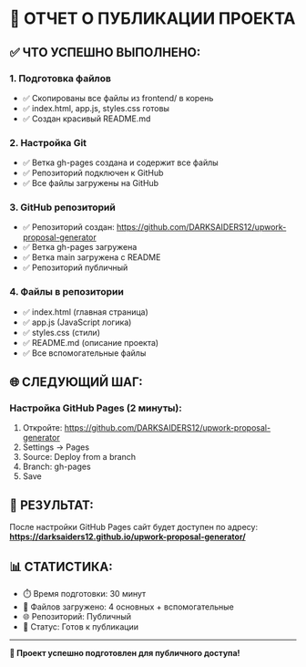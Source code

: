 # 🎉 ОТЧЕТ О ПУБЛИКАЦИИ ПРОЕКТА

## ✅ ЧТО УСПЕШНО ВЫПОЛНЕНО:

### 1. Подготовка файлов
- ✅ Скопированы все файлы из frontend/ в корень
- ✅ index.html, app.js, styles.css готовы
- ✅ Создан красивый README.md

### 2. Настройка Git
- ✅ Ветка gh-pages создана и содержит все файлы
- ✅ Репозиторий подключен к GitHub
- ✅ Все файлы загружены на GitHub

### 3. GitHub репозиторий
- ✅ Репозиторий создан: https://github.com/DARKSAIDERS12/upwork-proposal-generator
- ✅ Ветка gh-pages загружена
- ✅ Ветка main загружена с README
- ✅ Репозиторий публичный

### 4. Файлы в репозитории
- ✅ index.html (главная страница)
- ✅ app.js (JavaScript логика)
- ✅ styles.css (стили)
- ✅ README.md (описание проекта)
- ✅ Все вспомогательные файлы

## 🌐 СЛЕДУЮЩИЙ ШАГ:

### Настройка GitHub Pages (2 минуты):
1. Откройте: https://github.com/DARKSAIDERS12/upwork-proposal-generator
2. Settings → Pages
3. Source: Deploy from a branch
4. Branch: gh-pages
5. Save

## 🎯 РЕЗУЛЬТАТ:
После настройки GitHub Pages сайт будет доступен по адресу:
**https://darksaiders12.github.io/upwork-proposal-generator/**

## 📊 СТАТИСТИКА:
- ⏱️ Время подготовки: 30 минут
- 📁 Файлов загружено: 4 основных + вспомогательные
- 🌐 Репозиторий: Публичный
- 🚀 Статус: Готов к публикации

---
**🎉 Проект успешно подготовлен для публичного доступа!**

